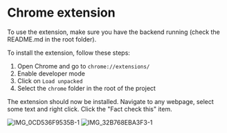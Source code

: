 # Chrome extension

To use the extension, make sure you have the backend running (check the README.md in the root folder).

To install the extension, follow these steps:

1. Open Chrome and go to `chrome://extensions/`
2. Enable developer mode
3. Click on `Load unpacked`
4. Select the `chrome` folder in the root of the project

The extension should now be installed. Navigate to any webpage, select some text and right click. Click the "Fact check this" item.

![IMG_0CD536F9535B-1](https://github.com/user-attachments/assets/38a87ac1-f986-4034-b56d-b72ff2bb23c8)
![IMG_32B768EBA3F3-1](https://github.com/user-attachments/assets/b62d877c-d9b2-4652-8db3-70905dd7bc71)

